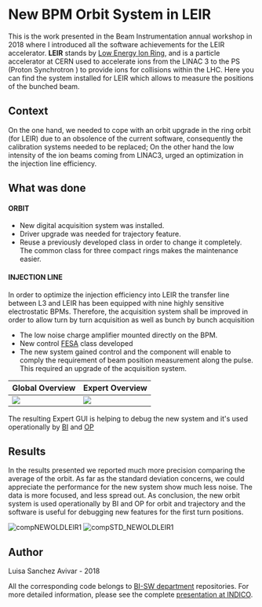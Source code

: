 # New BPM Orbit System in LEIR
This is the work presented in the Beam Instrumentation annual workshop in 2018 where I introduced all the software achievements for the LEIR accelerator.
**LEIR** stands by [Low Energy Ion Ring](https://home.cern/science/accelerators/low-energy-ion-ring), and is a particle accelerator at CERN used to accelerate ions from the LINAC 3 to the PS (Proton Synchrotron ) to provide ions for collisions within the LHC.
Here you can find the system installed for LEIR which allows to measure the positions of the bunched beam.


## Context
On the one hand, we needed to cope with an orbit upgrade in the ring orbit (for LEIR) due to an obsolence of the current software, consequently the calibration systems needed to be replaced; On the other hand the low intensity of the ion beams coming from LINAC3, urged an optimization in the injection line efficiency.


## What was done
#### ORBIT
- New digital acquisition system was installed.
- Driver upgrade was needed for trajectory feature.
- Reuse a previously developed class in order to change it completely. The common class for three compact rings makes the maintenance easier.
#### INJECTION LINE
In order to optimize the injection efficiency into LEIR the transfer line between L3 and LEIR has been equipped with nine highly sensitive electrostatic BPMs.
Therefore, the acquisition system shall be improved in order to allow turn by turn acquisition as well as bunch by bunch acquisition
- The low noise charge amplifier mounted directly on the BPM.
- New control [FESA](http://cds.cern.ch/record/2305325?ln=en) class developed
- The new system gained control and the component will enable to comply the requirement of beam position measurement along the pulse. This required an upgrade of the acquisition system.



Global Overview       |     Expert Overview
----------------------|-------------------------
![](https://user-images.githubusercontent.com/3811449/113399298-48c73f80-93a0-11eb-8e98-3cc7f57cea6a.png) | ![](https://user-images.githubusercontent.com/3811449/113399366-672d3b00-93a0-11eb-89ff-20cb4a0d5eaa.png)

The resulting Expert GUI is helping to debug the new system and it's used operationally by [BI](https://sy-dep-bi.web.cern.ch) and [OP](https://be-dep-op-leir.web.cern.ch)



## Results
In the results presented we reported much more precision comparing the average of the orbit. As far as the standard deviation concerns, we could appreciate the performance for the new system show much less noise. The data is more focused, and less spread out. As conclusion, the new orbit system is used operationally by BI and OP for orbit and trajectory and the software is useful for debugging new features for the first turn positions.

![compNEWOLDLEIR1](https://user-images.githubusercontent.com/3811449/113395094-9c825a80-9399-11eb-8ff1-3c4d4bfbc5f3.png)
![compSTD_NEWOLDLEIR1](https://user-images.githubusercontent.com/3811449/113395152-b15eee00-9399-11eb-9080-d2b79f4b3ad0.png)




## Author
Luisa Sanchez Avivar - 2018

All the corresponding code belongs to [BI-SW department](https://sy-dep-bi.web.cern.ch/sw) repositories.
For more detailed information, please see the complete [presentation at INDICO](https://indico.cern.ch/event/776640/contributions/3230043/attachments/1759118/2863064/Software_in_the_new_BPM_sys._LEIR_1.pdf).


